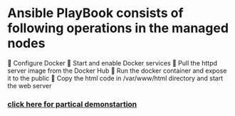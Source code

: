 # Ansible PlayBook consists of following operations in the managed nodes 

 🔹 Configure Docker
 🔹 Start and enable Docker services
 🔹 Pull the httpd server image from the Docker Hub
 🔹 Run the docker container and expose it to the public
 🔹 Copy the html code in /var/www/html directory and start the web server

### [click here for partical demonstartion](https://www.linkedin.com/posts/kalla-kruparaju-9b0790148_docker-arth-arth2020-activity-6740107353762357248-RYsN)

